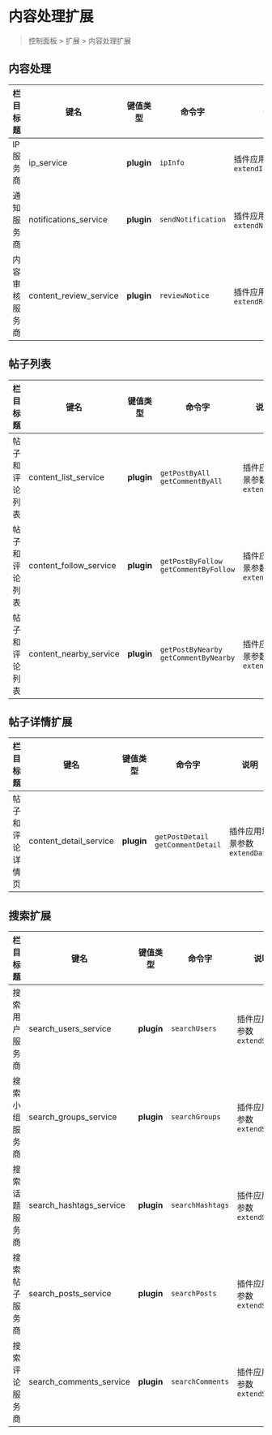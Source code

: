 # 内容处理扩展

> 控制面板 > 扩展 > 内容处理扩展

## 内容处理

| 栏目标题 | 键名 | 键值类型 | 命令字 | 说明 |
| --- | --- | --- | --- | --- |
| IP 服务商 | ip_service | **plugin** | `ipInfo` | 插件应用场景参数 `extendIp` |
| 通知服务商 | notifications_service | **plugin** | `sendNotification` | 插件应用场景参数 `extendNotification` |
| 内容审核服务商 | content_review_service | **plugin** | `reviewNotice` | 插件应用场景参数 `extendReview` |

## 帖子列表

| 栏目标题 | 键名 | 键值类型 | 命令字 | 说明 |
| --- | --- | --- | --- | --- |
| 帖子和评论列表 | content_list_service | **plugin** | `getPostByAll`<br>`getCommentByAll` | 插件应用场景参数 `extendData` |
| 帖子和评论列表 | content_follow_service | **plugin** | `getPostByFollow`<br>`getCommentByFollow` | 插件应用场景参数 `extendData` |
| 帖子和评论列表 | content_nearby_service | **plugin** | `getPostByNearby`<br>`getCommentByNearby` | 插件应用场景参数 `extendData` |

## 帖子详情扩展

| 栏目标题 | 键名 | 键值类型 | 命令字 | 说明 |
| --- | --- | --- | --- | --- |
| 帖子和评论详情页 | content_detail_service | **plugin** | `getPostDetail`<br>`getCommentDetail` | 插件应用场景参数 `extendData` |

## 搜索扩展

| 栏目标题 | 键名 | 键值类型 | 命令字 | 说明 |
| --- | --- | --- | --- | --- |
| 搜索用户服务商 | search_users_service | **plugin** | `searchUsers` | 插件应用场景参数 `extendSearch` |
| 搜索小组服务商 | search_groups_service | **plugin** | `searchGroups` | 插件应用场景参数 `extendSearch` |
| 搜索话题服务商 | search_hashtags_service | **plugin** | `searchHashtags` | 插件应用场景参数 `extendSearch` |
| 搜索帖子服务商 | search_posts_service | **plugin** | `searchPosts` | 插件应用场景参数 `extendSearch` |
| 搜索评论服务商 | search_comments_service | **plugin** | `searchComments` | 插件应用场景参数 `extendSearch` |


